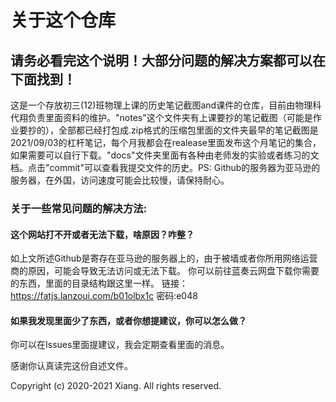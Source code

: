 # 关于这个仓库

## 请务必看完这个说明！大部分问题的解决方案都可以在下面找到！

这是一个存放初三(12)班物理上课的历史笔记截图and课件的仓库，目前由物理科代翔负责里面资料的维护。"notes"这个文件夹有上课要抄的笔记截图（可能是作业要抄的），全部都已经打包成.zip格式的压缩包里面的文件夹最早的笔记截图是2021/09/03的杠杆笔记，每个月我都会在realease里面发布这个月笔记的集合，如果需要可以自行下载。"docs"文件夹里面有各种由老师发的实验或者练习的文档。点击"commit"可以查看我提交文件的历史。PS: Github的服务器为亚马逊的服务器，在外国，访问速度可能会比较慢，请保持耐心。

### 关于一些常见问题的解决方法:
#### 这个网站打不开或者无法下载，啥原因？咋整？
如上文所述Github是寄存在亚马逊的服务器上的，由于被墙或者你所用网络运营商的原因，可能会导致无法访问或无法下载。
你可以前往蓝奏云网盘下载你需要的东西，里面的目录结构跟这里一样。
链接：https://fatjs.lanzoui.com/b01olbx1c
密码:e048

#### 如果我发现里面少了东西，或者你想提建议，你可以怎么做？
你可以在Issues里面提建议，我会定期查看里面的消息。

感谢你认真读完这份自述文件。

Copyright (c) 2020-2021 Xiang. All rights reserved.
